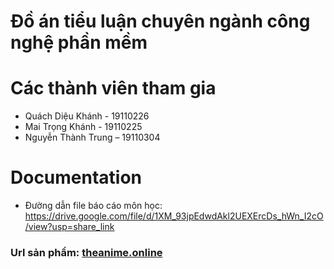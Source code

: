 # Đồ án tiểu luận chuyên ngành công nghệ phần mềm 
# Các thành viên tham gia
- Quách Diệu Khánh - 19110226
- Mai Trọng Khánh - 19110225
- Nguyễn Thành Trung – 19110304
# Documentation
- Đường dẫn file báo cáo môn học: https://drive.google.com/file/d/1XM_93jpEdwdAkl2UEXErcDs_hWn_I2cO/view?usp=share_link
### Url sản phẩm: [theanime.online](https://www.theanime.online/)
